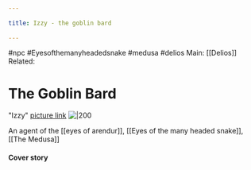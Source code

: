 --- 
title: Izzy - the goblin bard 
---
#npc #Eyesofthemanyheadedsnake #medusa #delios 
Main: [[Delios]]  Related:

# The Goblin Bard
"Izzy"
[picture link](https://i.pinimg.com/originals/4c/3d/f7/4c3df79a9f7842ddeb5321d9b117059e.jpg)
![|200](https://i.pinimg.com/originals/4c/3d/f7/4c3df79a9f7842ddeb5321d9b117059e.jpg)

An agent of the [[eyes of arendur]], [[Eyes of the many headed snake]], [[The Medusa]]

#### Cover story
